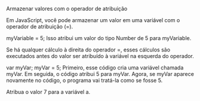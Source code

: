 Armazenar valores com o operador de atribuição

Em JavaScript, você pode armazenar um valor em uma variável com o operador de atribuição (=).

myVariable = 5;
Isso atribui um valor do tipo Number de 5 para myVariable.

Se há qualquer cálculo à direita do operador =, esses cálculos são executados antes do valor ser atribuído à variável na esquerda do operador.

var myVar;
myVar = 5;
Primeiro, esse código cria uma variável chamada myVar. Em seguida, o código atribui 5 para myVar. Agora, se myVar aparece novamente no código, o programa vai tratá-la como se fosse 5.

Atribua o valor 7 para a variável a.